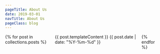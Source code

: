 ```yaml
---
pageTitle: About Us
date: 2019-03-01
navTitle: About Us
pageClass: blog
---
```


<style>
    section {
        display: flex;
        gap: 1rem;
    }
</style>

<section>
  {% for post in collections.posts %}
  <article>
    {{ post.templateContent }} {{ post.date | date: "%Y-%m-%d" }}
  </article>
  {% endfor %}
</section>
